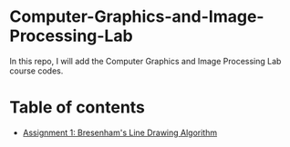 # Computer-Graphics-and-Image-Processing-Lab
In this repo, I will add the Computer Graphics and Image Processing Lab course codes.

# Table of contents
- [Assignment 1: Bresenham's Line Drawing Algorithm](https://github.com/codermehraj/Computer-Graphics-and-Image-Processing-Lab/tree/main/Bresenham's%20Line%20Drawing%20Algorithm)

